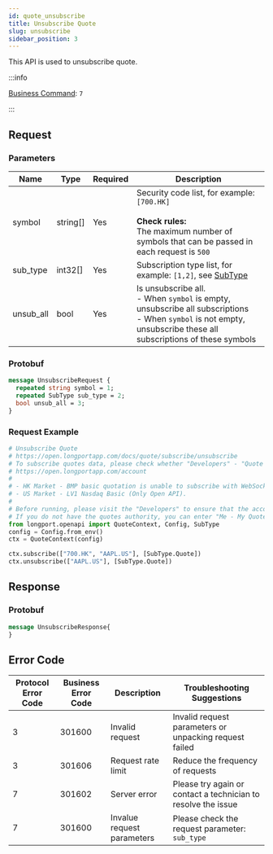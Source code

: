 ```yaml
---
id: quote_unsubscribe
title: Unsubscribe Quote
slug: unsubscribe
sidebar_position: 3
---
```


This API is used to unsubscribe quote.

:::info

[Business Command](../../socket/biz-command): `7`

:::

## Request

### Parameters

| Name      | Type     | Required | Description                                                                                                                                                               |
|-----------|----------|----------|---------------------------------------------------------------------------------------------------------------------------------------------------------------------------|
| symbol    | string[] | Yes      | Security code list, for example: `[700.HK]` <br /><br />**Check rules:**<br />The maximum number of symbols that can be passed in each request is `500`                   |
| sub_type  | int32[]  | Yes      | Subscription type list, for example: `[1,2]`, see [SubType](../objects#subtype---quote-type-of-subscription)                                                              |
| unsub_all | bool     | Yes      | Is unsubscribe all. <br />- When `symbol` is empty, unsubscribe all subscriptions<br />- When `symbol` is not empty, unsubscribe these all subscriptions of these symbols |

### Protobuf

```protobuf
message UnsubscribeRequest {
  repeated string symbol = 1;
  repeated SubType sub_type = 2;
  bool unsub_all = 3;
}
```

### Request Example

```python
# Unsubscribe Quote
# https://open.longportapp.com/docs/quote/subscribe/unsubscribe
# To subscribe quotes data, please check whether "Developers" - "Quote authority" is correct.
# https://open.longportapp.com/account
#
# - HK Market - BMP basic quotation is unable to subscribe with WebSocket as it has no real-time quote push.
# - US Market - LV1 Nasdaq Basic (Only Open API).
#
# Before running, please visit the "Developers" to ensure that the account has the correct quotes authority.
# If you do not have the quotes authority, you can enter "Me - My Quotes - Store" to purchase the authority through the "LongPort" mobile app.
from longport.openapi import QuoteContext, Config, SubType
config = Config.from_env()
ctx = QuoteContext(config)

ctx.subscribe(["700.HK", "AAPL.US"], [SubType.Quote])
ctx.unsubscribe(["AAPL.US"], [SubType.Quote])
```

## Response

### Protobuf

```protobuf
message UnsubscribeResponse{
}
```

## Error Code

| Protocol Error Code | Business Error Code | Description                | Troubleshooting Suggestions                                   |
|---------------------|---------------------|----------------------------|---------------------------------------------------------------|
| 3                   | 301600              | Invalid request            | Invalid request parameters or unpacking request failed        |
| 3                   | 301606              | Request rate limit         | Reduce the frequency of requests                              |
| 7                   | 301602              | Server error               | Please try again or contact a technician to resolve the issue |
| 7                   | 301600              | Invalue request parameters | Please check the request parameter: `sub_type`                |

